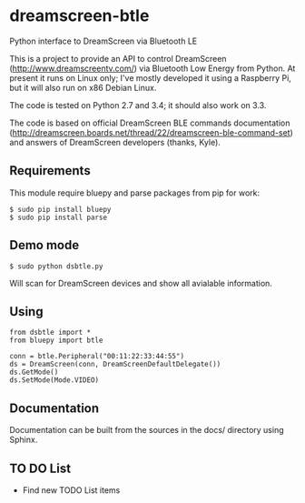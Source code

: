 dreamscreen-btle
================

Python interface to DreamScreen via Bluetooth LE

This is a project to provide an API to control DreamScreen (http://www.dreamscreentv.com/)
via Bluetooth Low Energy from Python. At present it runs on Linux only; 
I've mostly developed it using a Raspberry Pi, but it will also run on x86 Debian Linux.

The code is tested on Python 2.7 and 3.4; it should also work on 3.3.

The code is based on official DreamScreen BLE commands documentation (http://dreamscreen.boards.net/thread/22/dreamscreen-ble-command-set) and answers of 
DreamScreen developers (thanks, Kyle).

Requirements
------------

This module require bluepy and parse packages from pip for work:

	$ sudo pip install bluepy
	$ sudo pip install parse


Demo mode
---------

	$ sudo python dsbtle.py

Will scan for DreamScreen devices and show all avialable information.

Using
-----

	from dsbtle import *
	from bluepy import btle
	
	conn = btle.Peripheral("00:11:22:33:44:55")
	ds = DreamScreen(conn, DreamScreenDefaultDelegate())
	ds.GetMode()
	ds.SetMode(Mode.VIDEO)

Documentation
-------------

Documentation can be built from the sources in the docs/ directory using Sphinx.

TO DO List
----------

- Find new TODO List items
